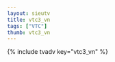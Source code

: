 ```yaml
--- 
layout: sieutv
title: vtc3_vn
tags: ["VTC"]
thumb: vtc3_vn
---
```

{% include tvadv key="vtc3_vn" %}
